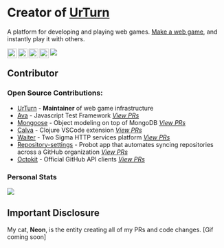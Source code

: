 # Creator of [UrTurn](https://www.urturn.app/)

A platform for developing and playing web games. [Make a web game](https://docs.urturn.app/), and instantly play it with others.

<a href="https://discord.gg/myWacjdb5S">
  <img align="left" alt="UrTurn Discord" width="22px" src="https://raw.githubusercontent.com/peterthehan/peterthehan/master/assets/discord.svg" />
</a>
<a href="https://www.linkedin.com/in/distributed/">
  <img align="left" alt="Kevo1ution's LinkedIN" width="22px" src="https://raw.githubusercontent.com/peterthehan/peterthehan/master/assets/linkedin.svg" />
</a>
<a href="https://www.instagram.com/tingtongtang/">
  <img align="left" alt="Kevo1ution's Instagram" width="22px" src="https://raw.githubusercontent.com/hussainweb/hussainweb/main/icons/instagram.png" />
</a>
<a href="https://twitter.com/kevo1ution">
  <img align="left" alt="Kevo1ution | Twitter" width="22px" src="https://raw.githubusercontent.com/peterthehan/peterthehan/master/assets/twitter.svg" />
</a>

![](https://visitor-badge.glitch.me/badge?page_id=kevo1ution)

## Contributor

### Open Source Contributions:
- [UrTurn](https://github.com/turnbasedgames) - **Maintainer** of web game infrastructure
- [Ava](https://github.com/avajs/ava) - Javascript Test Framework [_View PRs_](https://github.com/avajs/ava/pulls?q=is%3Apr+author%3Akevo1ution+is%3Aclosed)
- [Mongoose](https://github.com/Automattic/mongoose) - Object modeling on top of MongoDB [_View PRs_](https://github.com/Automattic/mongoose/pulls?q=is%3Apr+is%3Aclosed+author%3Akevo1ution)
- [Calva](https://github.com/BetterThanTomorrow/calva) - Clojure VSCode extension [_View PRs_](https://github.com/BetterThanTomorrow/calva/pulls?q=is%3Apr+author%3Akevo1ution+is%3Aclosed)
- [Waiter](https://github.com/twosigma/waiter) - Two Sigma HTTP services platform [_View PRs_](https://github.com/twosigma/waiter/pulls?q=is%3Apr+author%3Akevo1ution+is%3Aclosed)
- [Repository-settings](https://github.com/repository-settings/app) - Probot app that automates syncing repositories across a GitHub organization [_View PRs_](https://github.com/repository-settings/app/pulls?q=is%3Apr+is%3Aclosed+author%3Akevo1ution)
- [Octokit](https://github.com/octokit/endpoint.js) - Official GitHub API clients [_View PRs_](https://github.com/octokit/endpoint.js/pulls?q=is%3Apr+is%3Aclosed+author%3Akevo1ution)

### Personal Stats
![](https://github-readme-stats.vercel.app/api?username=kevo1ution&count_private=true&show_icons=true&theme=dark)

## Important Disclosure

My cat, **Neon**, is the entity creating all of my PRs and code changes.
[Gif coming soon]
